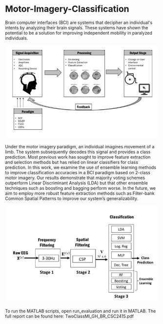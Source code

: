 # Motor-Imagery-Classification
Brain computer interfaces (BCI) are systems that decipher an individual's intents by analyzing their brain signals. These systems have shown the potential to be a solution for improving independent mobility in paralyzed individuals. 

![Alt text](BCI_figure.jpg?raw=true "Title")


Under the motor imagery paradigm, an individual imagines movement of a limb. The system subsequently decodes this signal and provides a class prediction. Most previous work has sought to improve feature extraction and selection methods but has relied on linear classifiers for class prediction. In this work, we examine the use of ensemble learning methods to improve classification accuracies in a BCI paradigm based on 2-class motor imagery. Our results demonstrate that majority voting schemes outperform Linear Discriminant Analysis (LDA) but that other ensemble techniques such as boosting and bagging perform worse. In the future, we aim to employ more robust feature extraction methods such as Filter-bank Common Spatial Patterns to improve our system’s generalizability.

![Alt text](Pipeline.jpg?raw=true "Title")


To run the MATLAB scripts, open run_evaluation and run it in MATLAB.
The full report can be found here: TwoClassMI_GH_BR_CSC2415.pdf

